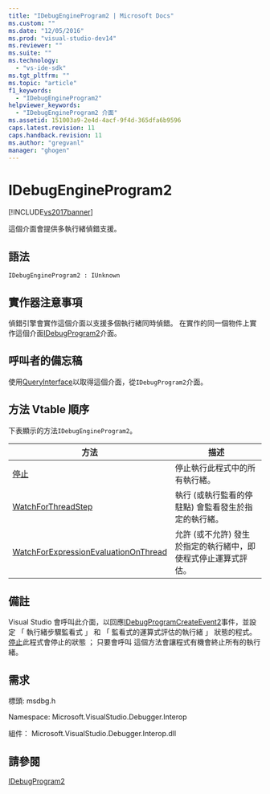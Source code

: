 ```yaml
---
title: "IDebugEngineProgram2 | Microsoft Docs"
ms.custom: ""
ms.date: "12/05/2016"
ms.prod: "visual-studio-dev14"
ms.reviewer: ""
ms.suite: ""
ms.technology: 
  - "vs-ide-sdk"
ms.tgt_pltfrm: ""
ms.topic: "article"
f1_keywords: 
  - "IDebugEngineProgram2"
helpviewer_keywords: 
  - "IDebugEngineProgram2 介面"
ms.assetid: 151003a9-2e4d-4acf-9f4d-365dfa6b9596
caps.latest.revision: 11
caps.handback.revision: 11
ms.author: "gregvanl"
manager: "ghogen"
---
```

# IDebugEngineProgram2
[!INCLUDE[vs2017banner](../../../code-quality/includes/vs2017banner.md)]

這個介面會提供多執行緒偵錯支援。  
  
## 語法  
  
```  
IDebugEngineProgram2 : IUnknown  
```  
  
## 實作器注意事項  
 偵錯引擎會實作這個介面以支援多個執行緒同時偵錯。  在實作的同一個物件上實作這個介面[IDebugProgram2](../../../extensibility/debugger/reference/idebugprogram2.md)介面。  
  
## 呼叫者的備忘稿  
 使用[QueryInterface](/visual-cpp/atl/queryinterface)以取得這個介面，從`IDebugProgram2`介面。  
  
## 方法 Vtable 順序  
 下表顯示的方法`IDebugEngineProgram2`。  
  
|方法|描述|  
|--------|--------|  
|[停止](../../../extensibility/debugger/reference/idebugengineprogram2-stop.md)|停止執行此程式中的所有執行緒。|  
|[WatchForThreadStep](../../../extensibility/debugger/reference/idebugengineprogram2-watchforthreadstep.md)|執行 \(或執行監看的停駐點\) 會監看發生於指定的執行緒。|  
|[WatchForExpressionEvaluationOnThread](../../../extensibility/debugger/reference/idebugengineprogram2-watchforexpressionevaluationonthread.md)|允許 \(或不允許\) 發生於指定的執行緒中，即使程式停止運算式評估。|  
  
## 備註  
 Visual Studio 會呼叫此介面，以回應[IDebugProgramCreateEvent2](../../../extensibility/debugger/reference/idebugprogramcreateevent2.md)事件，並設定 「 執行緒步驟監看式 」 和 「 監看式的運算式評估的執行緒 」 狀態的程式。  [停止](../../../extensibility/debugger/reference/idebugengineprogram2-stop.md)此程式會停止的狀態 ； 只要會呼叫 這個方法會讓程式有機會終止所有的執行緒。  
  
## 需求  
 標頭: msdbg.h  
  
 Namespace: Microsoft.VisualStudio.Debugger.Interop  
  
 組件： Microsoft.VisualStudio.Debugger.Interop.dll  
  
## 請參閱  
 [IDebugProgram2](../../../extensibility/debugger/reference/idebugprogram2.md)